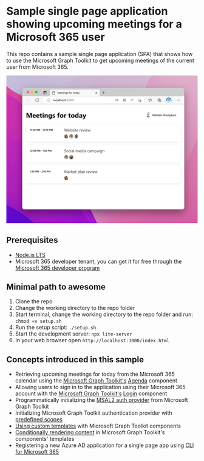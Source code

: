 # Sample single page application showing upcoming meetings for a Microsoft 365 user

This repo contains a sample single page application (SPA) that shows how to use the Microsoft Graph Toolkit to get upcoming meetings of the current user from Microsoft 365.

![Browser window with a web page showing user profile information from Microsoft 365](./assets/upcoming-meetings-graph-mgt.png)

## Prerequisites

- [Node.js LTS](https://nodejs.org)
- Microsoft 365 developer tenant, you can get it for free through the [Microsoft 365 developer program](https://developer.microsoft.com/microsoft-365/dev-program?WT.mc_id=m365-79469-wmastyka)

## Minimal path to awesome

1. Clone the repo
1. Change the working directory to the repo folder
1. Start terminal, change the working directory to the repo folder and run: `chmod +x setup.sh`
1. Run the setup script: `./setup.sh`
1. Start the development server: `npx lite-server`
1. In your web browser open `http://localhost:3000/index.html`

## Concepts introduced in this sample

- Retrieving upcoming meetings for today from the Microsoft 365 calendar using the [Microsoft Graph Toolkit's](https://learn.microsoft.com/graph/toolkit/overview?WT.mc_id=m365-79469-wmastyka) [Agenda](https://learn.microsoft.com/graph/toolkit/components/agenda?WT.mc_id=m365-79469-wmastyka) component
- Allowing users to sign in to the application using their Microsoft 365 account with the [Microsoft Graph Toolkit's](https://learn.microsoft.com/graph/toolkit/overview?WT.mc_id=m365-79469-wmastyka) [Login](https://learn.microsoft.com/graph/toolkit/components/login?WT.mc_id=m365-79469-wmastyka) component
- Programmatically initializing the [MSAL2 auth provider](https://learn.microsoft.com/graph/toolkit/providers/msal2?WT.mc_id=m365-79469-wmastyka) from Microsoft Graph Toolkit
- Initializing Microsoft Graph Toolkit authentication provider with [predefined scopes](https://learn.microsoft.com/graph/toolkit/providers/providers?WT.mc_id=m365-79469-wmastyka#permission-scopes)
- [Using custom templates](https://learn.microsoft.com/graph/toolkit/customize-components/templates?WT.mc_id=m365-79469-wmastyka) with Microsoft Graph Toolkit components
- [Conditionally rendering content](https://learn.microsoft.com/graph/toolkit/customize-components/templates?WT.mc_id=m365-79469-wmastyka#conditional-rendering) in Microsoft Graph Toolkit's components' templates
- Registering a new Azure AD application for a single page app using [CLI for Microsoft 365](https://aka.ms/cli-m365)
